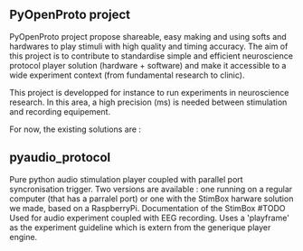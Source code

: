 ## PyOpenProto project

PyOpenProto project propose shareable, easy making and using softs and hardwares to play stimuli with high quality and timing accuracy.
The aim of this project is to contribute to standardise simple and efficient neuroscience protocol player solution (hardware + software) and make it accessible to a wide experiment context (from fundamental research to clinic).

This project is developped for instance to run experiments in neuroscience research. In this area, a high precision (ms) is needed between stimulation and recording equipement.  

For now, the existing solutions are :

## pyaudio_protocol
Pure python audio stimulation player coupled with parallel port syncronisation trigger. 
Two versions are available : one running on a regular computer (that has a parralel port) or one with the StimBox harware solution we made, based on a RaspberryPi. Documentation of the StimBox #TODO
Used for audio experiment coupled with EEG recording. Uses a 'playframe' as the experiment guideline which is extern from the generique player engine.

